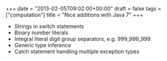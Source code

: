 +++
date = "2013-02-05T09:02:00+00:00"
draft = false
tags = ["computation"]
title = "Nice additions with Java 7"
+++
* Strings in switch statements
* Binary number literals
* Integral literal digit group separators, e.g. 999_999_999
* Generic type inference
* Catch statement handling multiple exception types